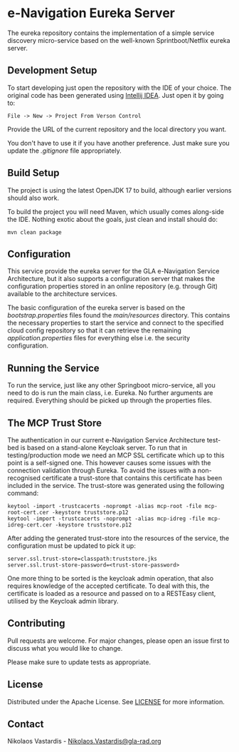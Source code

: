 # e-Navigation Eureka Server
The eureka repository contains the implementation of a simple service discovery
micro-service based on the well-known Sprintboot/Netflix eureka server.

## Development Setup
To start developing just open the repository with the IDE of your choice. The 
original code has been generated using 
[Intellij IDEA](https://www.jetbrains.com/idea). Just open it by going to:
    
    File -> New -> Project From Verson Control

Provide the URL of the current repository and the local directory you want. 

You don't have to use it if you have another preference. Just make sure you 
update the *.gitignore* file appropriately.

## Build Setup
The project is using the latest OpenJDK 17 to build, although earlier versions
should also work.

To build the project you will need Maven, which usually comes along-side the 
IDE. Nothing exotic about the goals, just clean and install should do:

    mvn clean package

## Configuration
This service provide the eureka server for the GLA e-Navigation Service
Architecture, but it also supports a configuration server that makes the
configuration properties stored in an online repository (e.g. through Git)
available to the architecture services.

The basic configuration of the eureka server is based on the 
*bootstrap.properties* files found the *main/resources* directory. This 
contains the necessary properties to start the service and connect to the
specified cloud config repository so that it can retrieve the remaining
*application.properties* files for everything else i.e. the security 
configuration.

## Running the Service
To run the service, just like any other Springboot micro-service, all you need
to do is run the main class, i.e. Eureka. No further arguments are
required. Everything should be picked up through the properties files.

## The MCP Trust Store
The authentication in our current e-Navigation Service Architecture test-bed is
based on a stand-alone  Keycloak server. To run that in testing/production mode
we need an MCP SSL certificate which up to this point is a self-signed one.
This however causes some issues with the connection validation through Eureka. To
avoid the issues with a non-recognised certificate a trust-store that contains
this certificate has been included in the service. The trust-store was generated
using the following command:

    keytool -import -trustcacerts -noprompt -alias mcp-root -file mcp-root-cert.cer -keystore truststore.p12
    keytool -import -trustcacerts -noprompt -alias mcp-idreg -file mcp-idreg-cert.cer -keystore truststore.p12

After adding the generated trust-store into the resources of the service, the
configuration must be updated to pick it up:

    server.ssl.trust-store=classpath:truststore.jks
    server.ssl.trust-store-password=<trust-store-password>

One more thing to be sorted is the keycloak admin operation, that also requires
knowledge of the accepted certificate. To deal with this, the certificate is
loaded as a resource and passed on to a RESTEasy client, utilised by the
Keycloak admin library.

## Contributing
Pull requests are welcome. For major changes, please open an issue first to
discuss what you would like to change.

Please make sure to update tests as appropriate.

## License
Distributed under the Apache License. See [LICENSE](./LICENSE) for more
information.

## Contact
Nikolaos Vastardis - Nikolaos.Vastardis@gla-rad.org

